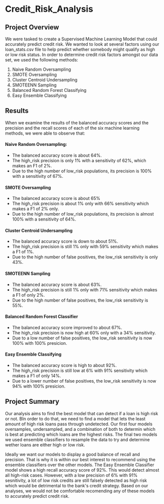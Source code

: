 # Credit_Risk_Analysis

## Project Overview
We were tasked to create a Supervised Machine Learning Model that could accurately predict credit risk. We wanted to look at several factors using our loan_stats.csv file to help predict whether somebody might qualify as high or low risk status.  In order to determine credit risk factors amongst our data set, we used the following methods:

  1. Naive Random Oversampling
  2. SMOTE Oversampling
  3. Cluster Centroid Undersampling
  4. SMOTEENN Sampling
  5. Balanced Random Forest Classifying
  6. Easy Ensemble Classifying

## Results

When we examine the results of the balanced accuracy scores and the precision and the recall scores of each of the six machine learning methods, we were able to observe that: 

#### Naive Random Oversampling: 
  * The balanced accuracy score is about 64%. 
  * The high_risk precision is only 1% with a sensitivity of 62%, which makes an F1 of 2%.
  * Due to the high number of low_risk populations, its precision is 100% with a sensitivity of 67%.


#### SMOTE Oversampling
  * The balanced accuracy score is about 65%
  * The high_risk precision is about 1% only with 66% sensitivity which makes a F1 of 2% only.
  * Due to the high number of low_risk populations, its precision is almost 100% with a sensitivity of 64%.


#### Cluster Centroid Undersampling
  * The balanced accuracy score is down to about 51%.
  * The high_risk precision is still 1% only with 59% sensitivity which makes a F1 of 1%.
  * Due to the high number of false positives, the low_risk sensitivity is only 43%.


#### SMOTEENN Sampling
  * The balanced accuracy score is about 63%.
  * The high_risk precision is still 1% only with 71% sensitivity which makes a F1 of only 2%.
  * Due to the high number of false positives, the low_risk sensitivity is 55%.


#### Balanced Random Forest Classifier
  * The balanced accuracy score improved to about 67%.
  * The high_risk precision is now high at 60% only with a 34% sensitivity.
  * Due to a low  number of false positives, the low_risk sensitivity is now 100% with 100% presicion.


#### Easy Ensemble Classifying
  * The balanced accuracy score is high to about 92%. 
  * The high_risk precision is still low at 6% with 91% sensitivity which makes a F1 of only 14%.
  * Due to a lower number of false positives, the low_risk sensitivity is now 94% with 100% presicion.



## Project Summary

Our analysis aims to find the best model that can detect if a loan is high risk or not. BIn order to do that, we need to find a model that lets the least amount of high risk loans pass through undetected. Our first four models oversamples, undersampled, and a combination of both to determin which is best at predicting which loans are the highest risks. The final two models we used ensemble classifiers to resample the data to try and determine wether loans are either high or low risk. 

Ideally we want our models to display a good balance of recall and precision. That is why it is within our best interest to recommend using the ensemble classifiers over the other models. The Easy Ensemble Classifier model shows a high recall accuracy score of 92%. This would detect almost all high-risk cases. However, with a low precision of 6% with 91% sesnitivity, a lot of low risk credits are still falsely detected as high risk which would be detrimental to the bank's credit strategy. Based on our analyses, we would not be comfortable recomending any of these models to accurately predict credit risk.
